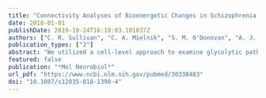 ```yaml
---
title: "Connectivity Analyses of Bioenergetic Changes in Schizophrenia: Identification of Novel Treatments"
date: 2018-01-01
publishDate: 2019-10-24T16:18:03.101037Z
authors: ["C. R. Sullivan", "C. A. Mielnik", "S. M. O'Donovan", "A. J. Funk", "E. Bentea", "E. A. DePasquale", "K. Alganem", "Z. Wen", "V. Haroutunian", "P. Katsel", "A. J. Ramsey", "J. Meller", "R. E. McCullumsmith"]
publication_types: ["2"]
abstract: "We utilized a cell-level approach to examine glycolytic pathways in the DLPFC of subjects with schizophrenia (n = 16) and control (n = 16) and found decreased mRNA expression of glycolytic enzymes in pyramidal neurons, but not astrocytes. To replicate these novel bioenergetic findings, we probed independent datasets for bioenergetic targets and found similar abnormalities. Next, we used a novel strategy to build a schizophrenia bioenergetic profile by a tailored application of the Library of Integrated Network-Based Cellular Signatures data portal (iLINCS) and investigated connected cellular pathways, kinases, and transcription factors using Enrichr. Finally, with the goal of identifying drugs capable of \"reversing\" the bioenergetic schizophrenia signature, we performed a connectivity analysis with iLINCS and identified peroxisome proliferator-activated receptor (PPAR) agonists as promising therapeutic targets. We administered a PPAR agonist to the GluN1 knockdown model of schizophrenia and found it improved long-term memory. Taken together, our findings suggest that tailored bioinformatics approaches, coupled with the LINCS library of transcriptional signatures of chemical and genetic perturbagens, may be employed to identify novel treatment strategies for schizophrenia and related diseases."
featured: false
publication: "*Mol Neurobiol*"
url_pdf: "https://www.ncbi.nlm.nih.gov/pubmed/30338483"
doi: "10.1007/s12035-018-1390-4"
---
```


